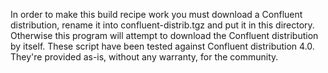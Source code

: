 In order to make this build recipe work you must download a Confluent distribution, rename it into confluent-distrib.tgz and put it in this directory. Otherwise this program will attempt to download the Confluent distribution by itself. These script have been tested against Confluent distribution 4.0. They're provided as-is, without any warranty, for the community.
